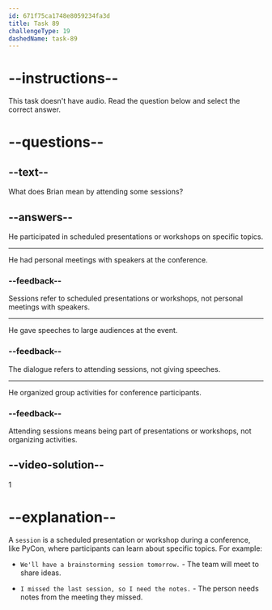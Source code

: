 ```yaml
---
id: 671f75ca1748e8059234fa3d
title: Task 89
challengeType: 19
dashedName: task-89
---
```


# --instructions--

This task doesn't have audio. Read the question below and select the correct answer.

# --questions--

## --text--

What does Brian mean by attending some sessions?

## --answers--

He participated in scheduled presentations or workshops on specific topics.

---

He had personal meetings with speakers at the conference.

### --feedback--

Sessions refer to scheduled presentations or workshops, not personal meetings with speakers.

---

He gave speeches to large audiences at the event.

### --feedback--

The dialogue refers to attending sessions, not giving speeches.

---

He organized group activities for conference participants.

### --feedback--

Attending sessions means being part of presentations or workshops, not organizing activities.

## --video-solution--

1

# --explanation--

A `session` is a scheduled presentation or workshop during a conference, like PyCon, where participants can learn about specific topics. For example:

- `We'll have a brainstorming session tomorrow.` - The team will meet to share ideas.

- `I missed the last session, so I need the notes.` - The person needs notes from the meeting they missed.
